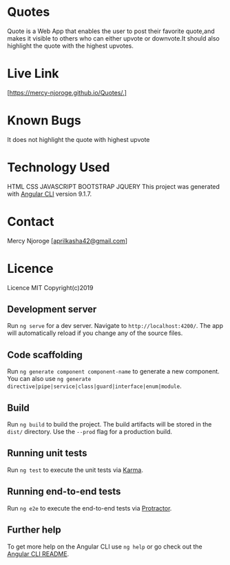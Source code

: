 # Quotes
Quote is a Web App that enables the user to post their favorite quote,and makes it visible to others who can either upvote or downvote.It should also highlight the quote with the highest upvotes.

# Live Link
[https://mercy-njoroge.github.io/Quotes/.]

# Known Bugs
It does not highlight the quote with highest upvote

# Technology Used
HTML
CSS
JAVASCRIPT
BOOTSTRAP
JQUERY
This project was generated with [Angular CLI](https://github.com/angular/angular-cli) version 9.1.7.

# Contact
Mercy Njoroge [aprilkasha42@gmail.com]

# Licence
Licence MIT Copyright(c)2019


## Development server

Run `ng serve` for a dev server. Navigate to `http://localhost:4200/`. The app will automatically reload if you change any of the source files.

## Code scaffolding

Run `ng generate component component-name` to generate a new component. You can also use `ng generate directive|pipe|service|class|guard|interface|enum|module`.

## Build

Run `ng build` to build the project. The build artifacts will be stored in the `dist/` directory. Use the `--prod` flag for a production build.

## Running unit tests

Run `ng test` to execute the unit tests via [Karma](https://karma-runner.github.io).

## Running end-to-end tests

Run `ng e2e` to execute the end-to-end tests via [Protractor](http://www.protractortest.org/).

## Further help

To get more help on the Angular CLI use `ng help` or go check out the [Angular CLI README](https://github.com/angular/angular-cli/blob/master/README.md).
